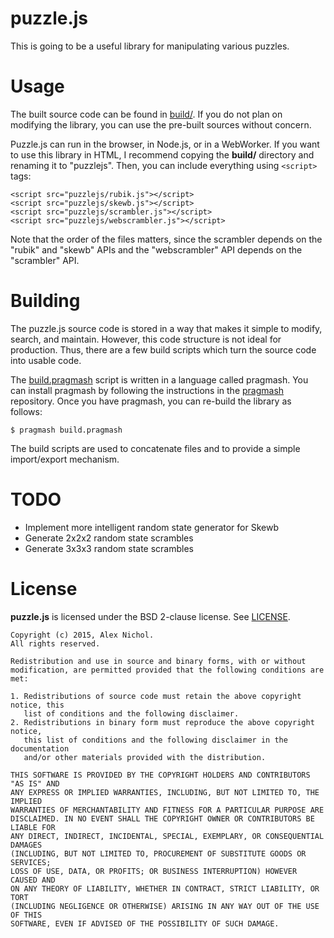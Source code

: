 # puzzle.js

This is going to be a useful library for manipulating various puzzles.

# Usage

The built source code can be found in [build/](build/). If you do not plan on modifying the library, you can use the pre-built sources without concern.

Puzzle.js can run in the browser, in Node.js, or in a WebWorker. If you want to use this library in HTML, I recommend copying the **build/** directory and renaming it to "puzzlejs". Then, you can include everything using `<script>` tags:

    <script src="puzzlejs/rubik.js"></script>
    <script src="puzzlejs/skewb.js"></script>
    <script src="puzzlejs/scrambler.js"></script>
    <script src="puzzlejs/webscrambler.js"></script>

Note that the order of the files matters, since the scrambler depends on the "rubik" and "skewb" APIs and the "webscrambler" API depends on the "scrambler" API.

# Building

The puzzle.js source code is stored in a way that makes it simple to modify, search, and maintain. However, this code structure is not ideal for production. Thus, there are a few build scripts which turn the source code into usable code.

The [build.pragmash](build.pragmash) script is written in a language called pragmash. You can install pragmash by following the instructions in the [pragmash](https://github.com/unixpickle/pragmash) repository. Once you have pragmash, you can re-build the library as follows:

    $ pragmash build.pragmash

The build scripts are used to concatenate files and to provide a simple import/export mechanism.

# TODO

 * Implement more intelligent random state generator for Skewb
 * Generate 2x2x2 random state scrambles
 * Generate 3x3x3 random state scrambles

# License

**puzzle.js** is licensed under the BSD 2-clause license. See [LICENSE](LICENSE).

```
Copyright (c) 2015, Alex Nichol.
All rights reserved.

Redistribution and use in source and binary forms, with or without
modification, are permitted provided that the following conditions are met:

1. Redistributions of source code must retain the above copyright notice, this
   list of conditions and the following disclaimer. 
2. Redistributions in binary form must reproduce the above copyright notice,
   this list of conditions and the following disclaimer in the documentation
   and/or other materials provided with the distribution.

THIS SOFTWARE IS PROVIDED BY THE COPYRIGHT HOLDERS AND CONTRIBUTORS "AS IS" AND
ANY EXPRESS OR IMPLIED WARRANTIES, INCLUDING, BUT NOT LIMITED TO, THE IMPLIED
WARRANTIES OF MERCHANTABILITY AND FITNESS FOR A PARTICULAR PURPOSE ARE
DISCLAIMED. IN NO EVENT SHALL THE COPYRIGHT OWNER OR CONTRIBUTORS BE LIABLE FOR
ANY DIRECT, INDIRECT, INCIDENTAL, SPECIAL, EXEMPLARY, OR CONSEQUENTIAL DAMAGES
(INCLUDING, BUT NOT LIMITED TO, PROCUREMENT OF SUBSTITUTE GOODS OR SERVICES;
LOSS OF USE, DATA, OR PROFITS; OR BUSINESS INTERRUPTION) HOWEVER CAUSED AND
ON ANY THEORY OF LIABILITY, WHETHER IN CONTRACT, STRICT LIABILITY, OR TORT
(INCLUDING NEGLIGENCE OR OTHERWISE) ARISING IN ANY WAY OUT OF THE USE OF THIS
SOFTWARE, EVEN IF ADVISED OF THE POSSIBILITY OF SUCH DAMAGE.
```
